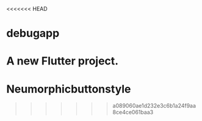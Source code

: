 <<<<<<< HEAD
# debugapp

A new Flutter project.
=======
# Neumorphicbuttonstyle
>>>>>>> a089060ae1d232e3c6b1a24f9aa8ce4ce061baa3
